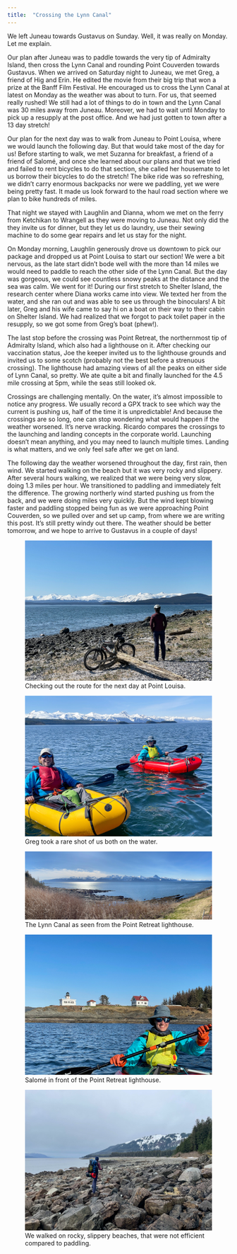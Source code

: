 ```yaml
---
title:  "Crossing the Lynn Canal"
---
```


We left Juneau towards Gustavus on Sunday. Well, it was really on Monday. Let me explain. 

Our plan after Juneau was to paddle towards the very tip of Admiralty Island, then cross the Lynn Canal and rounding Point Couverden towards Gustavus. When we arrived on Saturday night to Juneau, we met Greg, a friend of Hig and Erin. He edited the movie from their big trip that won a prize at the Banff Film Festival. He encouraged us to cross the Lynn Canal at latest on Monday as the weather was about to turn. For us, that seemed really rushed! We still had a lot of things to do in town and the Lynn Canal was 30 miles away from Juneau. Moreover, we had to wait until Monday to pick up a resupply at the post office. And we had just gotten to town after a 13 day stretch!

Our plan for the next day was to walk from Juneau to Point Louisa, where we would launch the following day. But that would take most of the day for us! Before starting to walk, we met Suzanna for breakfast, a friend of a friend of Salomé, and once she learned about our plans and that we tried and failed to rent bicycles to do that section, she called her housemate to let us borrow their bicycles to do the stretch! The bike ride was so refreshing, we didn’t carry enormous backpacks nor were we paddling, yet we were being pretty fast. It made us look forward to the haul road section where we plan to bike hundreds of miles. 

That night we stayed with Laughlin and Dianna, whom we met on the ferry from Ketchikan to Wrangell as they were moving to Juneau. Not only did the they invite us for dinner, but they let us do laundry, use their sewing machine to do some gear repairs and let us stay for the night.

On Monday morning, Laughlin generously drove us downtown to pick our package and dropped us at Point Louisa to start our section!  We were a bit nervous, as the late start didn’t bode well with the more than 14 miles we would need to paddle to reach the other side of the Lynn Canal. But the day was gorgeous, we could see countless snowy peaks at the distance and the sea was calm. We went for it! During our first stretch to Shelter Island, the research center where Diana works came into view. We texted her from the water, and she ran out and was able to see us through the binoculars! A bit later, Greg and his wife came to say hi on a boat on their way to their cabin on Shelter Island. We had realized that we forgot to pack toilet paper in the resupply, so we got some from Greg’s boat (phew!).

The last stop before the crossing was Point Retreat, the northernmost tip of Admiralty Island, which also had a lighthouse on it. After checking our vaccination status, Joe the keeper invited us to the lighthouse grounds and invited us to some scotch (probably not the best before a strenuous crossing). The lighthouse had amazing views of all the peaks on either side of Lynn Canal, so pretty. We ate quite a bit and finally launched for the 4.5 mile crossing at 5pm, while the seas still looked ok.

Crossings are challenging mentally. On the water, it’s almost impossible to notice any progress. We usually record a GPX track to see which way the current is pushing us, half of the time it is unpredictable! And because the crossings are so long, one can stop wondering what would happen if the weather worsened. It’s nerve wracking. Ricardo compares the  crossings to the launching and landing concepts in the corporate world. Launching doesn’t mean anything, and you may need to launch multiple times. Landing is what matters, and we only feel safe after we get on land.

The following day the weather worsened throughout the day, first rain, then wind. We started walking on the beach but it was very rocky and slippery. After several hours walking, we realized that we were being very slow, doing 1.3 miles per hour. We transitioned to paddling and immediately felt the difference. The growing northerly wind started pushing us from the back, and we  were doing miles very quickly. But the wind kept blowing faster and paddling       stopped being fun as we were approaching Point Couverden, so we pulled over and set up camp, from where we are writing this post. It’s still pretty windy out there. The weather should be better tomorrow, and we hope to arrive to Gustavus in a couple of days!

<figure>
    <img src="/assets/images/04-27/point.jpeg">
    <figcaption>
Checking out the route for the next day at Point Louisa.
    </figcaption>
</figure>

<figure>
    <img src="/assets/images/04-27/two.jpeg">
    <figcaption>
Greg took a rare shot of us both on the water. 
    </figcaption>
</figure>

<figure>
    <img src="/assets/images/04-27/lynn.jpeg">
    <figcaption>
The Lynn Canal as seen from the Point Retreat lighthouse.
    </figcaption>
</figure>

<figure>
    <img src="/assets/images/04-27/lighthouse.jpeg">
    <figcaption>
Salomé in front of the Point Retreat lighthouse.
    </figcaption>
</figure>

<figure>
    <img src="/assets/images/04-27/rocky.jpeg">
    <figcaption>
 We walked on rocky, slippery beaches, that were not efficient  compared to paddling.
    </figcaption>
</figure>


